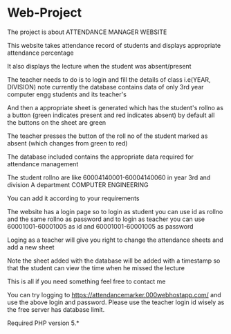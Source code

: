 # Web-Project
The project is about ATTENDANCE MANAGER WEBSITE

This website takes attendance record of students and displays appropriate attendance percentage

It also displays the lecture when the student was absent/present

The teacher needs to do is to login and fill the details of class i.e(YEAR, DIVISION) note currently the database contains data of only 3rd year computer engg students and its teacher's

And then a appropriate sheet is generated which has the student's rollno as a button (green indicates present and red indicates absent) by default all the buttons on the sheet are green

The teacher presses the button of the roll no of the student marked as absent (which changes from green to red)

The database included contains the appropriate data required for attendance management 

The student rollno are like 60004140001-60004140060 in year 3rd and division A department COMPUTER ENGINEERING

You can add it according to your requirements 

The website has a login page so to login as student you can use id as rollno and the same rollno as password and to login as teacher you can use 60001001-60001005 as id and 60001001-60001005 as password

Loging as a teacher will give you right to change the attendance sheets and add a new sheet

Note the sheet added with the database will be added with a timestamp so that the student can view the time when he missed the lecture

This is all if you need something feel free to contact me

You can try logging to https://attendancemarker.000webhostapp.com/ and use the above login and password. Please use the teacher login id wisely as the free server has database limit.

Required PHP version 5.*

